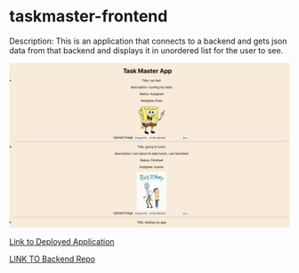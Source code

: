 # taskmaster-frontend
Description: This is an application that connects to a backend and gets json data from that backend and displays it in unordered list for the user to see.

![alt_text](https://github.com/wosunkwo/taskmaster-frontend/blob/master/taskmaster/assests/Screen%20Shot%202019-07-09%20at%2012.50.36%20PM.png)

[Link to Deployed Application](http://taskmaster-app.s3-website-us-west-2.amazonaws.com)

[LINK TO Backend Repo](https://github.com/wosunkwo/taskmaster)

